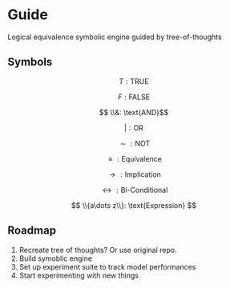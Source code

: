 # Guide

Logical equivalence 
symbolic engine guided by tree-of-thoughts 

## Symbols

$$ T: \text{TRUE}$$

$$ F: \text{FALSE}$$

$$ \\&: \text{AND}$$

$$ |: \text{OR}$$

$$ \sim : \text{NOT}$$

$$ \equiv: \text{Equivalence}$$

$$ \rightarrow: \text{Implication}$$

$$ \leftrightarrow: \text{Bi-Conditional}$$

$$ \\{a\dots z\\}: \text{Expression} $$

## Roadmap

1. Recreate tree of thoughts? Or use original repo.
2. Build symoblic engine
3. Set up experiment suite to track model performances
4. Start experimenting with new things